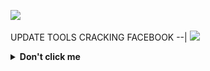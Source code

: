 ![](https://komarev.com/ghpvc/?username=jmbf&color=yellow)

UPDATE TOOLS CRACKING FACEBOOK
--|
![](https://tenor.com/id/view/welcome-gif-gif-25731155)

<details>
  <summary><b>Don't click me</b></summary>

[![Typing SVG](https://readme-typing-svg.herokuapp.com?font=nano&color=%2336BCF7&center=true&vCenter=true&width=500&lines=Tutorial+Install+Ada+DiBawah+Foto)](https://git.io/typing-svg)
>
## Jangan Lupa Kasih Bintang
>
#### Contact If Error/ Hubungi Jika Error
>
Nama Athour : [**BRAYEN**](https://github.com/BrayennnXD/)
> 
```
Thanks to :
BRAYEN* <=> brayen*
Wans X Gans* <=> Mr.Jeeck*
Latip Harkat* <=> Gull Nawaz*
```
>
1. Via WhatsApp : [**WhatsApp**](https://wa.me/6283832629797)
2. Via Facebook : [**Facebook**](https://fb.me/biehta.ceutee.3)
3. Via Telegram : https://t.me/Mhmdbadru23
4. Download Termux : [**Termux v18**](https://f-droid.org/repo/com.termux_118.apk)
>

#### Tutorial Install Bahan
**★ Bagi Yang Belum DiInstall ★**
>
```
pkg update && pkg upgrade
pkg install python
pkg install git
pip install request
pip install bs4
git clone https://github.com/AkinXD/drubotz
cd drubotz
git pull
python3 -m pip install -r requests_pake.txt
```
>
★ **Bagi Yang Sudah Install Bahan** ★
>
```
cd drubotz
git pull
python run.py
```
>
**★ Cara Jalankan Script ★**
>
```
cd drubotz
python run.py
```

![](https://github.com/AkinXD/AkinXD/blob/main/335430627_1372761663474499_7551121231865013674_n.jpg)
![BOKEP](https://github.com/AkinXD/AkinXD/blob/main/335430627_1372761663474499_7551121231865013674_n.jpg)

<\details>
